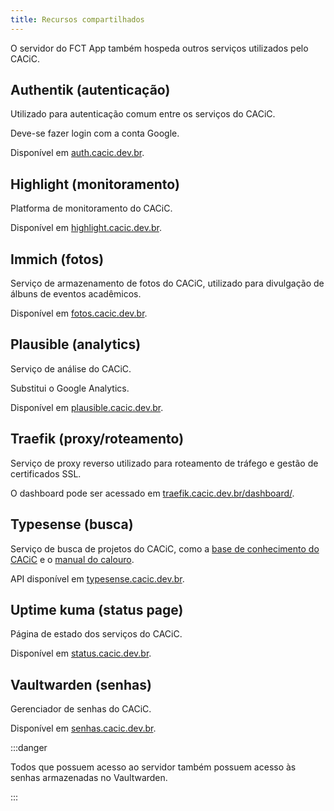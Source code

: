 ```yaml
---
title: Recursos compartilhados
---
```


O servidor do FCT App também hospeda outros serviços utilizados pelo CACiC.

## Authentik (autenticação)

Utilizado para autenticação comum entre os serviços do CACiC.

Deve-se fazer login com a conta Google.

Disponível em [auth.cacic.dev.br](https://auth.cacic.dev.br).

## Highlight (monitoramento)

Platforma de monitoramento do CACiC.

Disponível em [highlight.cacic.dev.br](https://highlight.cacic.dev.br).

## Immich (fotos)

Serviço de armazenamento de fotos do CACiC, utilizado para divulgação de álbuns de eventos acadêmicos.

Disponível em [fotos.cacic.dev.br](https://fotos.cacic.dev.br).

## Plausible (analytics)

Serviço de análise do CACiC.

Substitui o Google Analytics.

Disponível em [plausible.cacic.dev.br](https://plausible.cacic.dev.br).

## Traefik (proxy/roteamento)

Serviço de proxy reverso utilizado para roteamento de tráfego e gestão de certificados SSL.

O dashboard pode ser acessado em [traefik.cacic.dev.br/dashboard/](https://traefik.cacic.dev.br/dashboard/).

## Typesense (busca)

Serviço de busca de projetos do CACiC, como a [base de conhecimento do CACiC](https://cacic-fct.github.io/kb) e o [manual do calouro](https://cacic-fct.github.io/manual-do-calouro).

API disponível em [typesense.cacic.dev.br](https://typesense.cacic.dev.br).

## Uptime kuma (status page)

Página de estado dos serviços do CACiC.

Disponível em [status.cacic.dev.br](https://status.cacic.dev.br).

## Vaultwarden (senhas)

Gerenciador de senhas do CACiC.

Disponível em [senhas.cacic.dev.br](https://senhas.cacic.dev.br).

:::danger

Todos que possuem acesso ao servidor também possuem acesso às senhas armazenadas no Vaultwarden.

:::
